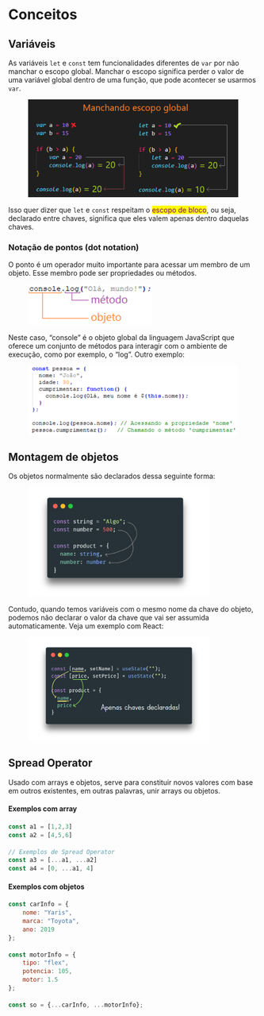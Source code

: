 # Conceitos

## Variáveis

As variáveis `let` e `const` tem funcionalidades diferentes de `var` por não manchar o escopo global. Manchar o escopo significa perder o valor de uma variável global dentro de uma função, que pode acontecer se usarmos `var`.

<figure><img src="../../../.gitbook/assets/variaveis var e let escopo global.png" alt=""><figcaption></figcaption></figure>

Isso quer dizer que `let` e `const` respeitam o <mark style="color:purple;">escopo de bloco</mark>, ou seja, declarado entre chaves, significa que eles valem apenas dentro daquelas chaves.

### Notação de pontos (dot notation)

O ponto é um operador muito importante para acessar um membro de um objeto. Esse membro pode ser propriedades ou métodos.

<figure><img src="../../../.gitbook/assets/javascript dot notation.png" alt=""><figcaption></figcaption></figure>

Neste caso, “console” é o objeto global da linguagem JavaScript que oferece um conjunto de métodos para interagir com o ambiente de execução, como por exemplo, o “log”. Outro exemplo:

<figure><img src="../../../.gitbook/assets/javascript associar propriedades.png" alt=""><figcaption></figcaption></figure>

## Montagem de objetos

Os objetos normalmente são declarados dessa seguinte forma:

<figure><img src="../../../.gitbook/assets/objeto em js.png" alt="" width="365"><figcaption></figcaption></figure>

Contudo, quando temos variáveis com o mesmo nome da chave do objeto, podemos não declarar o valor da chave que vai ser assumida automaticamente. Veja um exemplo com React:

<figure><img src="../../../.gitbook/assets/objeto em js sem o valor.png" alt="" width="366"><figcaption></figcaption></figure>

## Spread Operator

Usado com arrays e objetos, serve para constituir novos valores com base em outros existentes, em outras palavras, unir arrays ou objetos.

#### Exemplos com array

```javascript
const a1 = [1,2,3]
const a2 = [4,5,6]

// Exemplos de Spread Operator
const a3 = [...a1, ...a2]
const a4 = [0, ...a1, 4]
```

#### Exemplos com objetos

```javascript
const carInfo = {
    nome: "Yaris",
    marca: "Toyota",
    ano: 2019
};

const motorInfo = {
    tipo: "flex",
    potencia: 105,
    motor: 1.5
};

const so = {...carInfo, ...motorInfo};
```

